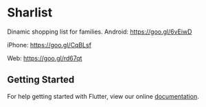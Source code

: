 # Sharlist

Dinamic shopping list for families.
Android: https://goo.gl/6vEiwD

iPhone: https://goo.gl/CqBLsf

Web: https://goo.gl/rd67qt

## Getting Started

For help getting started with Flutter, view our online
[documentation](https://flutter.io/).
